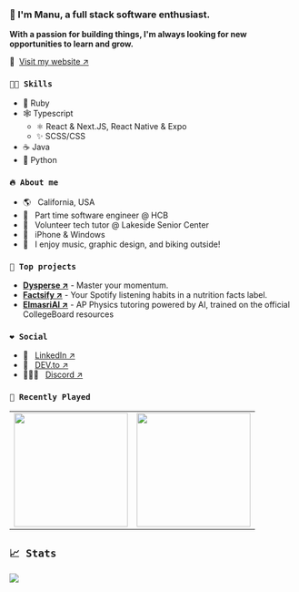 ### 👋 I'm Manu, a full stack software enthusiast.

**With a passion for building things, I'm always looking for new opportunities to learn and grow.**

🔗 &nbsp;[Visit my website ↗](https://manuthecoder.bymanu.me/)

### `👨‍🔬 Skills`

- 💎 Ruby
- 🕸️ Typescript
  - ⚛️ React & Next.JS, React Native & Expo
  - ✨ SCSS/CSS
- ☕ Java
- 🐍 Python

### `🔥 About me`

- 🌎 &nbsp; California, USA
- 🏦 &nbsp; Part time software engineer @ HCB
- 👴 &nbsp; Volunteer tech tutor @ Lakeside Senior Center
- 🍎 &nbsp; iPhone & Windows
- 🎢 &nbsp; I enjoy music, graphic design, and biking outside!

### `👀 Top projects`

- **[Dysperse ↗](https://dysperse.com)** - Master your momentum.
- **[Factsify ↗](https://factsify.bymanu.me)** - Your Spotify listening habits in a nutrition facts label.
- **[ElmasriAI ↗](https://elmasri.bymanu.me)** - AP Physics tutoring powered by AI, trained on the official CollegeBoard resources

### `❤ Social`

- 💼 &nbsp; [LinkedIn ↗](https://www.linkedin.com/in/manu-codes/)
- 💭 &nbsp; [DEV.to ↗](https://dev.to/manuthecoder)
- 🧑‍🤝‍🧑 &nbsp; [Discord ↗](https://discord.gg/9EJSxkJhnQ)

### `🎸 Recently Played`

<table>
  <tr>
    <td>
      <img src="https://spotify-recently-played-readme.vercel.app/api?user=gas3v326ti8fyihwazgfuup6t" height="200">
    </td>
    <td>
      <a href="https://github.com/rayriffy/apple-music-github-profile">
        <img src="https://music-profile.rayriffy.com/theme/dark.svg?uid=000447.bfc6c1ead22940fe92e85336ec9dd994.2122" height="200">
      </a>
    </td>
  </tr>
</table>

## `📈 Stats`

<picture>
  <source
    srcset="https://github-readme-stats.vercel.app/api?username=manuthecoder&show_icons=true&theme=dark&rank_icon=percentile&include_all_commits=true&hide_title=true&show=prs_merged_percentage&hide_rank=true"
    media="(prefers-color-scheme: dark)"
  />
  <source
    srcset="https://github-readme-stats.vercel.app/api?username=manuthecoder&show_icons=true&rank_icon=percentile&include_all_commits=true&hide_title=true&show=prs_merged_percentage&hide_rank=true"
    media="(prefers-color-scheme: light), (prefers-color-scheme: no-preference)"
  />
  <img src="https://github-readme-stats.vercel.app/api?username=manuthecoder&show_icons=true&rank_icon=percentile&include_all_commits=true&hide_title=true&show=prs_merged_percentage&hide_rank=true" />
</picture>

